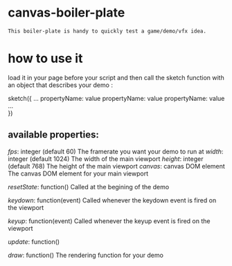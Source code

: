 canvas-boiler-plate
===================
    This boiler-plate is handy to quickly test a game/demo/vfx idea.


# how to use it

load it in your page before your script and then call the sketch function with an object that describes your demo :

sketch({
    ...
    propertyName: value
    propertyName: value
    propertyName: value
    ...    
})

## available properties:

*fps*: integer (default 60)
    The framerate you want your demo to run at
*width*: integer (default 1024)
    The width of the main viewport
*height*: integer (default 768)
    The height of the main viewport
*canvas*: canvas DOM element
    The canvas DOM element for your main viewport


*resetState*: function()
    Called at the begining of the demo

*keydown*: function(event)
    Called whenever the keydown event is fired on the viewport

*keyup*: function(event)
    Called whenever the keyup event is fired on the viewport

*update*: function()

*draw*: function()
    The rendering function for your demo
